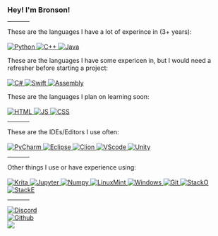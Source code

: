 <h3>Hey! I'm Bronson!</h3>

<hr width="10%" />

These are the languages I have a lot of experince in (3+ years):
<br /><br />
  <a href="#">
    <img alt="Python" src="https://img.shields.io/badge/python-3670A0?style=for-the-badge&logo=python&logoColor=ffdd54"/>
    <img alt="C++" src="https://img.shields.io/badge/c++-%2300599C.svg?style=for-the-badge&logo=c%2B%2B&logoColor=white"/>
    <img alt="Java" src="https://img.shields.io/badge/java-%23ED8B00.svg?style=for-the-badge&logo=java&logoColor=white"/>
  </a>
<br />

These are the languages I have some expericen in, but I would need a refresher before starting a project:
<br /><br />
  <a href="#">
    <img alt="C#" src="https://img.shields.io/badge/c%23-%23239120.svg?style=for-the-badge&logo=c-sharp&logoColor=white"/>
    <img alt="Swift" src="https://img.shields.io/badge/swift-F54A2A?style=for-the-badge&logo=swift&logoColor=white"/>
    <img alt="Assembly" src="https://img.shields.io/badge/RISC--V-1c4f88?style=for-the-badge&logo=&logoColor=white"/>
  </a>
<br />

These are the languages I plan on learning soon:
<br /><br />
  <a href="#">
    <img alt="HTML" src="https://img.shields.io/badge/html5-%23E34F26.svg?style=for-the-badge&logo=html5&logoColor=white"/>
    <img alt="JS" src="https://img.shields.io/badge/javascript-%23323330.svg?style=for-the-badge&logo=javascript&logoColor=%23F7DF1E"/>
    <img alt="CSS" src="https://img.shields.io/badge/css3-%231572B6.svg?style=for-the-badge&logo=css3&logoColor=white"/>
  </a>
<br />

<hr width="10%" />

These are the IDEs/Editors I use often:
<br /><br />
  <a href="#">
    <img alt="PyCharm" src="https://img.shields.io/badge/pycharm-143?style=for-the-badge&logo=pycharm&logoColor=black&color=black&labelColor=green"/>
    <img alt="Eclipse" src="https://img.shields.io/badge/Eclipse-FE7A16.svg?style=for-the-badge&logo=Eclipse&logoColor=white"/>
    <img alt="Clion" src="https://img.shields.io/badge/CLion-black?style=for-the-badge&logo=clion&logoColor=white"/>
    <img alt="VScode" src="https://img.shields.io/badge/Visual%20Studio%20Code-0078d7.svg?style=for-the-badge&logo=visual-studio-code&logoColor=white"/>
    <img alt="Unity" src="https://img.shields.io/badge/unity-%23000000.svg?style=for-the-badge&logo=unity&logoColor=white"/>
  </a>
<br />

<hr width="10%" />

Other things I use or have experience using:
<br /><br />
  <a href="#">
    <img alt="Krita" src="https://img.shields.io/badge/Krita-203759?style=for-the-badge&logo=krita&logoColor=EEF37B"/>
    <img alt="Jupyter" src="https://img.shields.io/badge/jupyter-%23FA0F00.svg?style=for-the-badge&logo=jupyter&logoColor=white"/>
    <img alt="Numpy" src="https://img.shields.io/badge/numpy-%23013243.svg?style=for-the-badge&logo=numpy&logoColor=white"/>
    <img alt="LinuxMint" src="https://img.shields.io/badge/Linux%20Mint-87CF3E?style=for-the-badge&logo=Linux%20Mint&logoColor=white"/>
    <img alt="Windows" src="https://img.shields.io/badge/Windows-0078D6?style=for-the-badge&logo=windows&logoColor=white"/>
    <img alt="Git" src="https://img.shields.io/badge/github-%23121011.svg?style=for-the-badge&logo=github&logoColor=white"/>
    <img alt="StackO" src="https://img.shields.io/badge/-Stackoverflow-FE7A16?style=for-the-badge&logo=stack-overflow&logoColor=white"/>
    <img alt="StackE" src="https://img.shields.io/badge/StackExchange-%23ffffff.svg?style=for-the-badge&logo=StackExchange&logoColor=white"/>
  </a>
<br />

<hr width="10%" />
<a href="https://discordapp.com/users/163014509437386752"><img alt="Discord" src="https://img.shields.io/badge/BigBuddy11%230011-%23F58025?label=Discord&style=social&logo=Discord"/></a><br />
<a href="https://github.com/BronsonSchafer"><img alt="Github" src="https://img.shields.io/github/followers/BronsonSchafer?label=Github&style=social"/></a><br />
<a href="https://twitter.com/BronsonSchafer"><img src="https://img.shields.io/twitter/follow/BronsonSchafer?label=Twitter&style=social"/></a><br />
